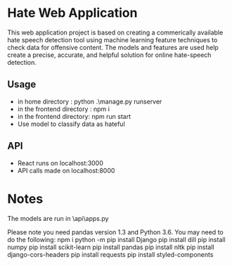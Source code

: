 # Hate Web Application
This web application project is based on creating a commerically available hate speech detection tool using machine learning feature techniques to check data for offensive content. The models and features are used help create a precise, accurate, and helpful solution for online hate-speech detection.

## Usage
- in home directory : python .\manage.py runserver 
- in the frontend directory : npm i
- in the frontend directory: npm run start 
- Use model to classify data as hateful

## API
- React runs on localhost:3000
- API calls made on localhost:8000

# Notes
The models are run in \api\apps.py

Please note you need pandas version 1.3 and Python 3.6.
You may need to do the following:
npm i
python -m pip install Django
pip install dill
pip install numpy
pip install scikit-learn
pip install pandas
pip install nltk
pip install django-cors-headers
pip install requests
pip install styled-components
